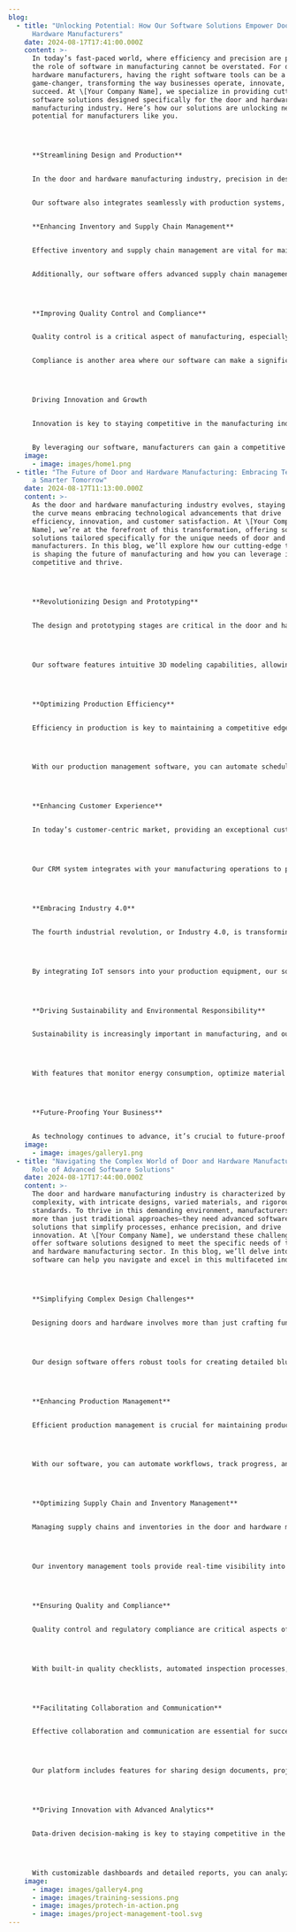 ```yaml
---
blog:
  - title: "Unlocking Potential: How Our Software Solutions Empower Door and
      Hardware Manufacturers"
    date: 2024-08-17T17:41:00.000Z
    content: >-
      In today’s fast-paced world, where efficiency and precision are paramount,
      the role of software in manufacturing cannot be overstated. For door and
      hardware manufacturers, having the right software tools can be a
      game-changer, transforming the way businesses operate, innovate, and
      succeed. At \[Your Company Name], we specialize in providing cutting-edge
      software solutions designed specifically for the door and hardware
      manufacturing industry. Here’s how our solutions are unlocking new
      potential for manufacturers like you.




      **Streamlining Design and Production**


      In the door and hardware manufacturing industry, precision in design and production is crucial. Our software solutions offer advanced design tools that allow manufacturers to create detailed, accurate blueprints with ease. With features like real-time 3D modeling and automated design templates, manufacturers can visualize their products before they are produced, reducing errors and ensuring that the final product meets specifications.


      Our software also integrates seamlessly with production systems, enabling manufacturers to manage and track the entire production process. From material requirements to machine settings, our software helps ensure that every step is optimized for efficiency and quality. By automating routine tasks and providing actionable insights, we help manufacturers reduce production time and costs, leading to increased profitability.


      **Enhancing Inventory and Supply Chain Management**


      Effective inventory and supply chain management are vital for maintaining smooth operations and meeting customer demands. Our software solutions include robust inventory management tools that provide real-time visibility into stock levels, order status, and supplier performance. This allows manufacturers to make informed decisions, optimize inventory levels, and avoid costly disruptions.


      Additionally, our software offers advanced supply chain management features, such as demand forecasting and supplier collaboration tools. These features help manufacturers anticipate and respond to market changes, ensuring that they have the right materials on hand when needed and reducing lead times.




      **Improving Quality Control and Compliance**


      Quality control is a critical aspect of manufacturing, especially in the door and hardware industry where safety and durability are paramount. Our software solutions include comprehensive quality control modules that allow manufacturers to monitor and manage product quality throughout the production process. With built-in inspection checklists, automated testing procedures, and detailed reporting capabilities, our software helps ensure that products meet industry standards and regulatory requirements.


      Compliance is another area where our software can make a significant impact. Our solutions are designed to help manufacturers stay up-to-date with the latest industry regulations and standards, making it easier to maintain compliance and avoid potential fines or legal issues.




      Driving Innovation and Growth


      Innovation is key to staying competitive in the manufacturing industry. Our software solutions are built with flexibility and scalability in mind, enabling manufacturers to adapt to changing market conditions and explore new opportunities. Whether it’s developing new product lines, entering new markets, or adopting advanced manufacturing techniques, our software provides the tools and insights needed to drive growth and innovation.


      By leveraging our software, manufacturers can gain a competitive edge, enhance their operational efficiency, and deliver high-quality products that meet the needs of their customers. We are committed to helping door and hardware manufacturers unlock their full potential and achieve their business goals.
    image:
      - image: images/home1.png
  - title: "The Future of Door and Hardware Manufacturing: Embracing Technology for
      a Smarter Tomorrow"
    date: 2024-08-17T11:13:00.000Z
    content: >-
      As the door and hardware manufacturing industry evolves, staying ahead of
      the curve means embracing technological advancements that drive
      efficiency, innovation, and customer satisfaction. At \[Your Company
      Name], we’re at the forefront of this transformation, offering software
      solutions tailored specifically for the unique needs of door and hardware
      manufacturers. In this blog, we’ll explore how our cutting-edge technology
      is shaping the future of manufacturing and how you can leverage it to stay
      competitive and thrive.




      **Revolutionizing Design and Prototyping**


      The design and prototyping stages are critical in the door and hardware manufacturing process. Traditionally, these stages could be time-consuming and fraught with challenges. Our advanced design software revolutionizes this process with powerful tools that enable manufacturers to create and test designs quickly and efficiently.




      Our software features intuitive 3D modeling capabilities, allowing you to visualize and refine designs before committing to production. With simulation tools that test the functionality and durability of prototypes in a virtual environment, you can identify and address potential issues early, saving time and resources. This streamlined approach accelerates the development cycle, helping you bring innovative products to market faster.




      **Optimizing Production Efficiency**


      Efficiency in production is key to maintaining a competitive edge. Our software solutions are designed to optimize every aspect of the production process, from scheduling and resource management to quality control and maintenance.




      With our production management software, you can automate scheduling, track production progress in real-time, and manage resources more effectively. Our tools provide detailed analytics and insights, helping you identify bottlenecks, reduce downtime, and streamline workflows. By improving production efficiency, you can lower costs and enhance your overall operational performance.




      **Enhancing Customer Experience**


      In today’s customer-centric market, providing an exceptional customer experience is essential. Our software solutions include features that enable you to better understand and meet customer needs. From advanced CRM (Customer Relationship Management) tools to personalized order tracking and support systems, our software helps you build stronger relationships with your customers.




      Our CRM system integrates with your manufacturing operations to provide a comprehensive view of customer interactions and preferences. This allows you to offer tailored solutions and improve customer satisfaction. Additionally, our order management features ensure timely and accurate delivery, enhancing the overall customer experience.




      **Embracing Industry 4.0**


      The fourth industrial revolution, or Industry 4.0, is transforming manufacturing with the integration of digital technologies, IoT (Internet of Things), and data analytics. Our software solutions are designed to align with Industry 4.0 principles, enabling manufacturers to leverage data-driven insights and connected systems.




      By integrating IoT sensors into your production equipment, our software provides real-time data on machine performance, maintenance needs, and production quality. Advanced analytics tools help you make informed decisions and optimize operations based on data insights. Embracing Industry 4.0 technologies positions your business for future success and innovation.




      **Driving Sustainability and Environmental Responsibility**


      Sustainability is increasingly important in manufacturing, and our software solutions are designed with environmental responsibility in mind. Our tools help you track and manage resources efficiently, reduce waste, and implement sustainable practices in your production processes.




      With features that monitor energy consumption, optimize material usage, and support recycling initiatives, our software helps you minimize your environmental footprint. By adopting sustainable practices, you not only contribute to a healthier planet but also appeal to environmentally conscious customers.




      **Future-Proofing Your Business**


      As technology continues to advance, it’s crucial to future-proof your business by investing in software solutions that are adaptable and scalable. Our software is designed with flexibility in mind, allowing you to easily integrate new technologies, expand functionality, and adapt to changing market demands.
    image:
      - image: images/gallery1.png
  - title: "Navigating the Complex World of Door and Hardware Manufacturing: The
      Role of Advanced Software Solutions"
    date: 2024-08-17T17:44:00.000Z
    content: >-
      The door and hardware manufacturing industry is characterized by its
      complexity, with intricate designs, varied materials, and rigorous
      standards. To thrive in this demanding environment, manufacturers need
      more than just traditional approaches—they need advanced software
      solutions that simplify processes, enhance precision, and drive
      innovation. At \[Your Company Name], we understand these challenges and
      offer software solutions designed to meet the specific needs of the door
      and hardware manufacturing sector. In this blog, we’ll delve into how our
      software can help you navigate and excel in this multifaceted industry.




      **Simplifying Complex Design Challenges**


      Designing doors and hardware involves more than just crafting functional and aesthetically pleasing products; it requires managing complex specifications and ensuring compatibility with various components. Our software simplifies these challenges with features tailored to the unique requirements of the door and hardware industry.




      Our design software offers robust tools for creating detailed blueprints, managing complex assemblies, and performing precise measurements. With advanced simulation capabilities, you can test designs for structural integrity, performance, and compliance with industry standards—all within a virtual environment. This reduces the risk of costly errors and ensures that your designs meet the highest quality standards before moving to production.




      **Enhancing Production Management**


      Efficient production management is crucial for maintaining productivity and meeting deadlines. Our software provides comprehensive production management tools that streamline every aspect of the manufacturing process. From scheduling and resource allocation to real-time monitoring and reporting, our solutions help you stay on top of production activities.




      With our software, you can automate workflows, track progress, and optimize resource utilization. Real-time data and analytics offer insights into production efficiency, enabling you to identify areas for improvement and make informed decisions. This proactive approach helps you minimize downtime, reduce operational costs, and maintain a smooth production flow.




      **Optimizing Supply Chain and Inventory Management**


      Managing supply chains and inventories in the door and hardware manufacturing industry can be a daunting task, given the variety of materials and components involved. Our software solutions address these challenges with advanced supply chain and inventory management features.




      Our inventory management tools provide real-time visibility into stock levels, order statuses, and material usage. This helps you avoid stockouts, reduce excess inventory, and manage procurement more effectively. Our supply chain management features, including demand forecasting and supplier collaboration, ensure that you have the right materials at the right time, keeping your production line running smoothly.




      **Ensuring Quality and Compliance**


      Quality control and regulatory compliance are critical aspects of manufacturing doors and hardware. Our software includes powerful quality management features that help you maintain high standards and adhere to industry regulations.




      With built-in quality checklists, automated inspection processes, and detailed reporting, our software enables you to monitor product quality at every stage of production. Compliance tracking tools ensure that your products meet relevant standards and regulations, reducing the risk of non-compliance and associated penalties.




      **Facilitating Collaboration and Communication**


      Effective collaboration and communication are essential for successful manufacturing operations. Our software enhances these aspects by offering integrated communication tools and collaborative features that streamline interactions between teams and stakeholders.




      Our platform includes features for sharing design documents, project updates, and production schedules in real-time. This fosters better coordination between design, production, and quality assurance teams, ensuring that everyone is on the same page and working towards common goals. Improved collaboration leads to more efficient processes and faster problem resolution.




      **Driving Innovation with Advanced Analytics**


      Data-driven decision-making is key to staying competitive in the manufacturing industry. Our software leverages advanced analytics to provide valuable insights into your operations, helping you identify trends, optimize processes, and drive innovation.




      With customizable dashboards and detailed reports, you can analyze production metrics, track performance, and measure the impact of changes. These insights enable you to make informed decisions, experiment with new approaches, and continuously improve your manufacturing processes.
    image:
      - image: images/gallery4.png
      - image: images/training-sessions.png
      - image: images/protech-in-action.png
      - image: images/project-management-tool.svg
---
```

